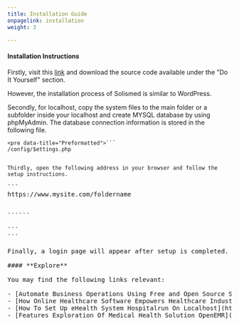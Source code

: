 ```yaml
---
title: Installation Guide
onpagelink: installation
weight: 3

---
```


#### **Installation Instructions**

Firstly, visit this [link](https://www.solismed.com/startup.html) and download the source code available under the "Do It Yourself" section.

However, the installation process of Solismed is similar to WordPress.

Secondly, for localhost, copy the system files to the main folder or a subfolder inside your localhost and create MYSQL database by using phpMyAdmin. The database connection information is stored in the following file.

 ```
<pre data-title="Preformatted">```
/config/$ettings.php
```
```

Thirdly, open the following address in your browser and follow the setup instructions.

 ```
<pre data-title="Preformatted">```
https://www.mysite.com/foldername<br></br>
``````

```
```

Finally, a login page will appear after setup is completed. You can use the system admin’s password (used during the installation process) as the password for any example staff and patient. The username will be their first name.

#### **Explore**

<div class="entry-content">You may find the following links relevant:

- [Automate Business Operations Using Free and Open Source Software](https://blog.containerize.com/2020/08/27/automate-business-operations-using-open-source-software/)
- [How Online Healthcare Software Empowers Healthcare Industry](https://blog.containerize.com/2021/02/12/how-online-healthcare-software-empowers-healthcare-industry/)
- [How To Set Up eHealth System Hospitalrun On Localhost](https://blog.containerize.com/2021/02/19/how-to-set-up-ehealth-system-hospitalrun-on-localhost/)
- [Features Exploration Of Medical Health Solution OpenEMR](https://blog.containerize.com/2021/02/26/features-exploration-of-medical-health-solution-openemr/)
 
 </div>